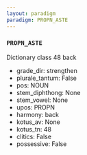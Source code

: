 ```yaml
---
layout: paradigm
paradigm: PROPN_ASTE
---
```

### ` PROPN_ASTE `

Dictionary class 48 back
* grade_dir: strengthen
* plurale_tantum: False
* pos: NOUN
* stem_diphthong: None
* stem_vowel: None
* upos: PROPN
* harmony: back
* kotus_av: None
* kotus_tn: 48
* clitics: False
* possessive: False
